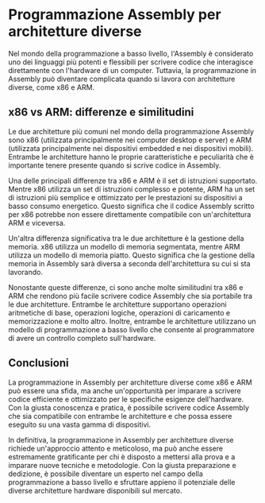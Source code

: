 # Programmazione Assembly per architetture diverse

Nel mondo della programmazione a basso livello, l'Assembly è considerato uno dei linguaggi più potenti e flessibili per scrivere codice che interagisce direttamente con l'hardware di un computer. Tuttavia, la programmazione in Assembly può diventare complicata quando si lavora con architetture diverse, come x86 e ARM.

## x86 vs ARM: differenze e similitudini

Le due architetture più comuni nel mondo della programmazione Assembly sono x86 (utilizzata principalmente nei computer desktop e server) e ARM (utilizzata principalmente nei dispositivi embedded e nei dispositivi mobili). Entrambe le architetture hanno le proprie caratteristiche e peculiarità che è importante tenere presente quando si scrive codice in Assembly.

Una delle principali differenze tra x86 e ARM è il set di istruzioni supportato. Mentre x86 utilizza un set di istruzioni complesso e potente, ARM ha un set di istruzioni più semplice e ottimizzato per le prestazioni su dispositivi a basso consumo energetico. Questo significa che il codice Assembly scritto per x86 potrebbe non essere direttamente compatibile con un'architettura ARM e viceversa.

Un'altra differenza significativa tra le due architetture è la gestione della memoria. x86 utilizza un modello di memoria segmentata, mentre ARM utilizza un modello di memoria piatto. Questo significa che la gestione della memoria in Assembly sarà diversa a seconda dell'architettura su cui si sta lavorando.

Nonostante queste differenze, ci sono anche molte similitudini tra x86 e ARM che rendono più facile scrivere codice Assembly che sia portabile tra le due architetture. Entrambe le architetture supportano operazioni aritmetiche di base, operazioni logiche, operazioni di caricamento e memorizzazione e molto altro. Inoltre, entrambe le architetture utilizzano un modello di programmazione a basso livello che consente al programmatore di avere un controllo completo sull'hardware.

## Conclusioni

La programmazione in Assembly per architetture diverse come x86 e ARM può essere una sfida, ma anche un'opportunità per imparare a scrivere codice efficiente e ottimizzato per le specifiche esigenze dell'hardware. Con la giusta conoscenza e pratica, è possibile scrivere codice Assembly che sia compatibile con entrambe le architetture e che possa essere eseguito su una vasta gamma di dispositivi.

In definitiva, la programmazione in Assembly per architetture diverse richiede un'approccio attento e meticoloso, ma può anche essere estremamente gratificante per chi è disposto a mettersi alla prova e a imparare nuove tecniche e metodologie. Con la giusta preparazione e dedizione, è possibile diventare un esperto nel campo della programmazione a basso livello e sfruttare appieno il potenziale delle diverse architetture hardware disponibili sul mercato.